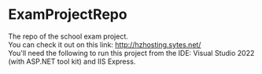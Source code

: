 # ExamProjectRepo
The repo of the school exam project.  
You can check it out on this link: http://hzhosting.sytes.net/  
You'll need the following to run this project from the IDE: Visual Studio 2022 (with ASP.NET tool kit) and IIS Express.  
